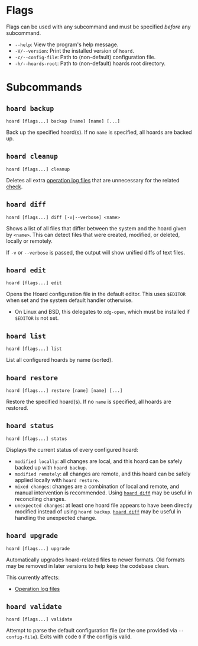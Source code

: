 # Flags

Flags can be used with any subcommand and must be specified *before* any subcommand.

- `--help`: View the program's help message.
- `-V/--version`: Print the installed version of `hoard`.
- `-c/--config-file`: Path to (non-default) configuration file.
- `-h/--hoards-root`: Path to (non-default) hoards root directory.

# Subcommands

## `hoard backup`

```
hoard [flags...] backup [name] [name] [...]
``` 

Back up the specified hoard(s). If no `name` is specified, all hoards are backed up.

## `hoard cleanup`

```
hoard [flags...] cleanup
```

Deletes all extra [operation log files](../file-locations.md#history-files)
that are unnecessary for the related [check](./checks.md#remote-operations).

## `hoard diff`

```
hoard [flags...] diff [-v|--verbose] <name>
```

Shows a list of all files that differ between the system and the hoard given by `<name>`. This
can detect files that were created, modified, or deleted, locally or remotely.

If `-v` or `--verbose` is passed, the output will show unified diffs of text files.

## `hoard edit`

```
hoard [flags...] edit
```

Opens the Hoard configuration file in the default editor. This uses `$EDITOR` when set and
the system default handler otherwise.

- On Linux and BSD, this delegates to `xdg-open`, which must be installed if `$EDITOR` is not set.

## `hoard list`

```
hoard [flags...] list
```

List all configured hoards by name (sorted).

## `hoard restore`

```
hoard [flags...] restore [name] [name] [...]
```

Restore the specified hoard(s). If no `name` is specified, all hoards are restored.

## `hoard status`

```
hoard [flags...] status
```

Displays the current status of every configured hoard:

- `modified locally`: all changes are local, and this hoard can be safely backed up with
  `hoard backup`.
- `modified remotely`: all changes are remote, and this hoard can be safely applied locally
  with `hoard restore`.
- `mixed changes`: changes are a combination of local and remote, and manual intervention is
  recommended. Using [`hoard diff`](#hoard-diff) may be useful in reconciling changes.
- `unexpected changes`: at least one hoard file appears to have been directly modified instead
  of using `hoard backup`. [`hoard diff`](#hoard-diff) may be useful in handling the unexpected
  change.

## `hoard upgrade`

```
hoard [flags...] upgrade
```

Automatically upgrades hoard-related files to newer formats. Old formats may be removed in later
versions to help keep the codebase clean.

This currently affects:

- [Operation log files](checks.md#remote-operations)

## `hoard validate`

```
hoard [flags...] validate
```
Attempt to parse the default configuration file (or the one provided via `--config-file`).
Exits with code `0` if the config is valid.
